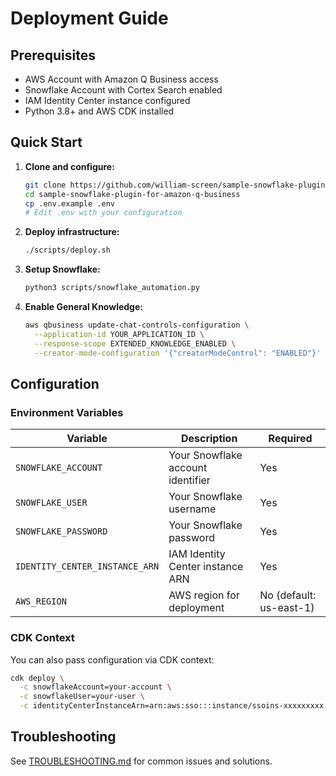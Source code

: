 # Deployment Guide

## Prerequisites

- AWS Account with Amazon Q Business access
- Snowflake Account with Cortex Search enabled
- IAM Identity Center instance configured
- Python 3.8+ and AWS CDK installed

## Quick Start

1. **Clone and configure:**
   ```bash
   git clone https://github.com/william-screen/sample-snowflake-plugin-for-amazon-q-business.git
   cd sample-snowflake-plugin-for-amazon-q-business
   cp .env.example .env
   # Edit .env with your configuration
   ```

2. **Deploy infrastructure:**
   ```bash
   ./scripts/deploy.sh
   ```

3. **Setup Snowflake:**
   ```bash
   python3 scripts/snowflake_automation.py
   ```

4. **Enable General Knowledge:**
   ```bash
   aws qbusiness update-chat-controls-configuration \
     --application-id YOUR_APPLICATION_ID \
     --response-scope EXTENDED_KNOWLEDGE_ENABLED \
     --creator-mode-configuration '{"creatorModeControl": "ENABLED"}'
   ```

## Configuration

### Environment Variables

| Variable | Description | Required |
|----------|-------------|----------|
| `SNOWFLAKE_ACCOUNT` | Your Snowflake account identifier | Yes |
| `SNOWFLAKE_USER` | Your Snowflake username | Yes |
| `SNOWFLAKE_PASSWORD` | Your Snowflake password | Yes |
| `IDENTITY_CENTER_INSTANCE_ARN` | IAM Identity Center instance ARN | Yes |
| `AWS_REGION` | AWS region for deployment | No (default: us-east-1) |

### CDK Context

You can also pass configuration via CDK context:

```bash
cdk deploy \
  -c snowflakeAccount=your-account \
  -c snowflakeUser=your-user \
  -c identityCenterInstanceArn=arn:aws:sso:::instance/ssoins-xxxxxxxxx
```

## Troubleshooting

See [TROUBLESHOOTING.md](TROUBLESHOOTING.md) for common issues and solutions.
